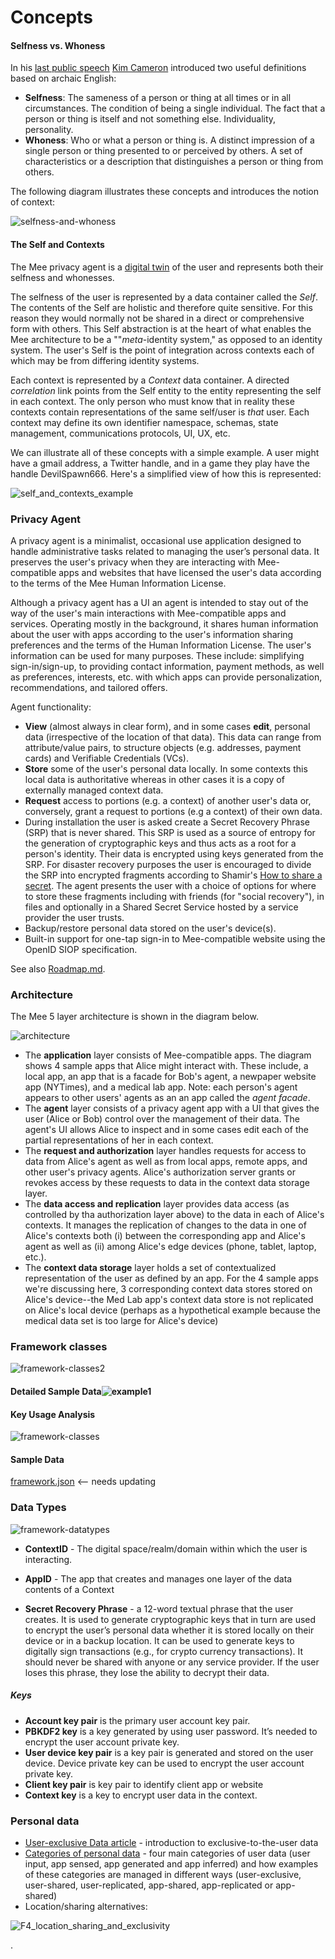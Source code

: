 # Concepts



#### Selfness vs. Whoness

In his [last public speech](https://www.youtube.com/watch?v=9DExNTY3QAk) [Kim Cameron](https://en.wikipedia.org/wiki/Kim_Cameron_(computer_scientist)) introduced two useful definitions based on archaic English:

- **Selfness**: The sameness of a person or thing at all times or in all circumstances. The condition of being a single individual. The fact that a person or thing is itself and not something else. Individuality, personality. 
- **Whoness**: Who or what a person or thing is. A distinct impression of a single person or thing presented to or perceived by others. A set of characteristics or a description that distinguishes a person or thing from others. 

The following diagram illustrates these concepts and introduces the notion of context:

 ![selfness-and-whoness](./images/selfness-and-whoness.png)



#### The Self and Contexts

The Mee privacy agent is a [digital twin](https://en.wikipedia.org/wiki/Digital_twin) of the user and represents both their selfness and whonesses.

The selfness of the user is represented by a data container called the *Self*. The contents of the Self are holistic and therefore quite sensitive. For this reason they would normally not be shared in a direct or comprehensive form with others. This Self abstraction is at the heart of what enables the Mee architecture to be a ""*meta*-identity system," as opposed to an identity system. The user's Self is the point of integration across contexts each of which may be from differing identity systems. 

Each context is represented by a *Context* data container. A directed *correlation* link points from the Self entity to the entity representing the self in each context. The only person who must know that in reality these contexts contain representations of the same self/user is *that* user. Each context may define its own identifier namespace, schemas, state management, communications protocols, UI, UX, etc. 

We can illustrate all of these concepts with a simple example. A user might have a gmail address, a Twitter handle, and in a game they play have the handle DevilSpawn666. Here's a simplified view of how this is represented:

![self_and_contexts_example](./images/self_and_contexts_example.png)

### Privacy Agent

A privacy agent is a minimalist, occasional use application designed to handle administrative tasks related to managing the user’s personal data. It preserves the user's privacy when they are interacting with Mee-compatible apps and websites that have licensed the user's data according to the terms of the Mee Human Information License. 

Although a privacy agent has a UI an agent is intended to stay out of the way of the user's main interactions with Mee-compatible apps and services. Operating mostly in the background, it shares human information about the user with apps according to the user's information sharing preferences and the terms of the Human Information License. The user's information can be used for many purposes. These include: simplifying sign-in/sign-up, to providing contact information, payment methods, as well as preferences, interests, etc. with which apps can provide personalization, recommendations, and tailored offers. 

Agent functionality:

- **View** (almost always in clear form), and in some cases **edit**, personal data (irrespective of the location of that data). This data can range from attribute/value pairs, to structure objects (e.g. addresses, payment cards) and Verifiable Credentials (VCs).
- **Store** some of the user's personal data locally. In some contexts this local data is authoritative whereas in other cases it is a copy of externally managed context data.
- **Request** access to portions (e.g. a context) of another user's data or, conversely, grant a request to portions (e.g a context) of their own data. 
- During installation the user is asked create a Secret Recovery Phrase (SRP) that is never shared. This SRP is used as a source of entropy for the generation of cryptographic keys and thus acts as a root for a person's identity. Their data is encrypted using keys generated from the SRP. For disaster recovery purposes the user is encouraged to divide the SRP into encrypted fragments according to Shamir's [How to share a secret](https://dl.acm.org/doi/10.1145/359168.359176). The agent presents the user with a choice of options for where to store these fragments including with friends (for "social recovery"), in files and optionally in a Shared Secret Service hosted by a service provider the user trusts.
- Backup/restore personal data stored on the user's device(s).
- Built-in support for one-tap sign-in to Mee-compatible website using the OpenID SIOP specification.

See also [Roadmap.md](Roadmap.md).

### Architecture

The Mee 5 layer architecture is shown in the diagram below.

![architecture](./images/architecture.png)

- The **application** layer consists of Mee-compatible apps. The diagram shows 4 sample apps that Alice might interact with. These include, a local app, an app that is a facade for Bob's agent, a newpaper website app (NYTimes), and a medical lab app. Note: each person's agent appears to other users' agents as an an app called the *agent facade*. 
- The **agent** layer consists of a privacy agent app with a UI that gives the user (Alice or Bob) control over the management of their data. The agent's UI allows Alice to inspect and in some cases edit each of the partial representations of her in each context. 
- The **request and authorization** layer handles requests for access to data from Alice's agent as well as from local apps, remote apps, and other user's privacy agents. Alice's authorization server grants or revokes access by these requests to data in the context data storage layer. 
- The **data access and replication** layer provides data access (as controlled by tha authorization layer above) to the data in each of Alice's contexts. It manages the replication of changes to the data in one of Alice's contexts both (i) between the corresponding app and Alice's agent as well as (ii) among Alice's edge devices (phone, tablet, laptop, etc.).
- The **context data storage** layer holds a set of contextualized representation of the user as defined by an app. For the 4 sample apps we're discussing here, 3 corresponding context data stores stored on Alice's device--the Med Lab app's context data store is not replicated on Alice's local device (perhaps as a hypothetical example because the medical data set is too large for Alice's device)



### Framework classes

![framework-classes2](./images/framework-classes2.png)

#### Detailed Sample Data![example1](./images/example1.png)



#### Key Usage Analysis

![framework-classes](./images/framework-classes.png)

#### Sample Data

[framework.json](framework.json) <-- needs updating 

### Data Types

![framework-datatypes](./images/framework-datatypes.png)

- **ContextID** - The digital space/realm/domain within which the user is interacting. 
- **AppID** - The app that creates and manages one layer of the data contents of a Context

- **Secret Recovery Phrase** - a 12-word textual phrase that the user creates. It is used to generate cryptographic keys that in turn are used to encrypt the user’s personal data whether it is stored locally on their device or in a backup location. It can be used to generate keys to digitally sign transactions (e.g., for crypto currency transactions). It should never be shared with anyone or any service provider. If the user loses this phrase, they lose the ability to decrypt their data. 

##### Keys

* **Account key pair** is the primary user account key pair.
* **PBKDF2 key** is a key generated by using user password. It’s needed to encrypt the user account private key.
* **User device key pair** is a key pair is generated and stored on the user device. Device private key can be used to encrypt the user account private key.
* **Client key pair** is key pair to identify client app or website
* **Context key** is a key to encrypt user data in the context.

### Personal data

* [User-exclusive Data article](https://medium.com/meefound/exclusive-self-ownership-9917cb6bdd8c) - introduction to exclusive-to-the-user data
* [Categories of personal data](https://docs.google.com/spreadsheets/d/11F-V793seAon7xqFX2HEqeFhHvxttEUMkKSOrbM0ptc/edit#gid=477806070) - four main categories of user data (user input, app sensed, app generated and app inferred) and how examples of these categories are managed in different ways (user-exclusive, user-shared, user-replicated, app-shared, app-replicated or app-shared)
* Location/sharing alternatives: 

![F4_location_sharing_and_exclusivity](./images/F4_location_sharing_and_exclusivity.png)

.
